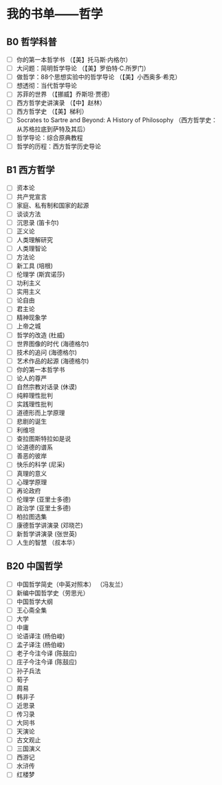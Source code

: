 # 我的书单——哲学

## B0 哲学科普

- [ ] 你的第一本哲学书 （【美】托马斯·内格尔）
- [ ] 大问题：简明哲学导论 （【美】罗伯特·C.所罗门）
- [ ] 做哲学：88个思想实验中的哲学导论 （【美】小西奥多·希克）
- [ ] 想透彻：当代哲学导论
- [ ] 苏菲的世界 （【挪威】乔斯坦·贾德）
- [ ] 西方哲学史讲演录 （【中】赵林）
- [ ] 西方哲学史 （【美】梯利）
- [ ] Socrates to Sartre and Beyond: A History of Philosophy （西方哲学史：从苏格拉底到萨特及其后）
- [ ] 哲学导论：综合原典教程
- [ ] 哲学的历程：西方哲学历史导论

## B1 西方哲学

- [ ] 资本论
- [ ] 共产党宣言
- [ ] 家庭、私有制和国家的起源
- [ ] 谈谈方法
- [ ] 沉思录 (笛卡尔)
- [ ] 正义论
- [ ] 人类理解研究
- [ ] 人类理智论
- [ ] 方法论
- [ ] 新工具 (培根)
- [ ] 伦理学 (斯宾诺莎)
- [ ] 功利主义
- [ ] 实用主义
- [ ] 论自由
- [ ] 君主论
- [ ] 精神现象学
- [ ] 上帝之城
- [ ] 哲学的改造 (杜威)
- [ ] 世界图像的时代 (海德格尔)
- [ ] 技术的追问 (海德格尔)
- [ ] 艺术作品的起源 (海德格尔)
- [ ] 你的第一本哲学书
- [ ] 论人的尊严
- [ ] 自然宗教对话录 (休谟)
- [ ] 纯粹理性批判
- [ ] 实践理性批判
- [ ] 道德形而上学原理
- [ ] 悲剧的诞生
- [ ] 利维坦
- [ ] 查拉图斯特拉如是说
- [ ] 论道德的谱系
- [ ] 善恶的彼岸
- [ ] 快乐的科学 (尼采)
- [ ] 真理的意义
- [ ] 心理学原理
- [ ] 再论政府
- [ ] 伦理学 (亚里士多德)
- [ ] 政治学 (亚里士多德)
- [ ] 柏拉图选集
- [ ] 康德哲学讲演录 (邓晓芒)
- [ ] 新哲学讲演录 (张世英)
- [ ] 人生的智慧 （叔本华）

## B20 中国哲学

- [ ] 中国哲学简史（中英对照本） （冯友兰）
- [ ] 新编中国哲学史（劳思光）
- [ ] 中国哲学大纲
- [ ] 王心斋全集
- [ ] 大学
- [ ] 中庸
- [ ] 论语译注 (杨伯峻)
- [ ] 孟子译注 (杨伯峻)
- [ ] 老子今注今译 (陈鼓应)
- [ ] 庄子今注今译 (陈鼓应)
- [ ] 孙子兵法
- [ ] 荀子
- [ ] 周易
- [ ] 韩非子
- [ ] 近思录
- [ ] 传习录
- [ ] 大同书
- [ ] 天演论
- [ ] 古文观止
- [ ] 三国演义
- [ ] 西游记
- [ ] 水浒传
- [ ] 红楼梦
